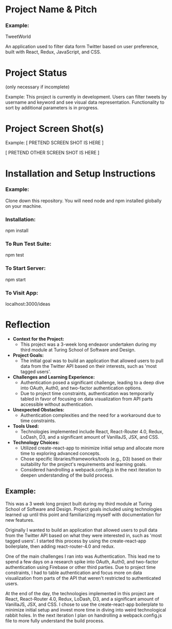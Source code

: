 

# Project Name & Pitch
### Example:
TweetWorld

An application used to filter data form Twitter based on user preference, built with React, Redux, JavaScript, and CSS.

# Project Status
(only necessary if incomplete)

Example:
This project is currently in development. Users can filter tweets by username and keyword and see visual data representation. Functionality to sort by additional parameters is in progress.

# Project Screen Shot(s)
Example:
[ PRETEND SCREEN SHOT IS HERE ]

[ PRETEND OTHER SCREEN SHOT IS HERE ]

# Installation and Setup Instructions
### Example:
Clone down this repository. You will need node and npm installed globally on your machine.

### Installation:

npm install

### To Run Test Suite:

npm test

### To Start Server:

npm start

### To Visit App:

localhost:3000/ideas

# Reflection
- **Context for the Project:**
  - This project was a 3-week long endeavor undertaken during my third module at Turing School of Software and Design.
- **Project Goals:**
  - The initial goal was to build an application that allowed users to pull data from the Twitter API based on their interests, such as 'most tagged users'.
- **Challenges and Learning Experience:**
  - Authentication posed a significant challenge, leading to a deep dive into OAuth, Auth0, and two-factor authentication options.
  - Due to project time constraints, authentication was temporarily tabled in favor of focusing on data visualization from API parts accessible without authentication.
- **Unexpected Obstacles:**
  - Authentication complexities and the need for a workaround due to time constraints.
- **Tools Used:**
  - Technologies implemented include React, React-Router 4.0, Redux, LoDash, D3, and a significant amount of VanillaJS, JSX, and CSS.
- **Technology Choices:**
  - Utilized create-react-app to minimize initial setup and allocate more time to exploring advanced concepts.
  - Chose specific libraries/frameworks/tools (e.g., D3) based on their suitability for the project's requirements and learning goals.
  - Considered handrolling a webpack.config.js in the next iteration to deepen understanding of the build process.

## Example:
This was a 3 week long project built during my third module at Turing School of Software and Design. Project goals included using technologies learned up until this point and familiarizing myself with documentation for new features.

Originally I wanted to build an application that allowed users to pull data from the Twitter API based on what they were interested in, such as 'most tagged users'. I started this process by using the create-react-app boilerplate, then adding react-router-4.0 and redux.

One of the main challenges I ran into was Authentication. This lead me to spend a few days on a research spike into OAuth, Auth0, and two-factor authentication using Firebase or other third parties. Due to project time constraints, I had to table authentication and focus more on data visualization from parts of the API that weren't restricted to authenticated users.

At the end of the day, the technologies implemented in this project are React, React-Router 4.0, Redux, LoDash, D3, and a significant amount of VanillaJS, JSX, and CSS. I chose to use the create-react-app boilerplate to minimize initial setup and invest more time in diving into weird technological rabbit holes. In the next iteration I plan on handrolling a webpack.config.js file to more fully understand the build process.
